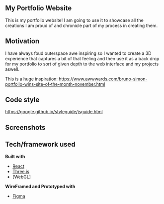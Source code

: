 ## My Portfolio Website
This is my portfolio website! I am going to use it to showcase all the creations I am proud of and chronicle part of my process in creating them.

## Motivation
I have always foud outerspace awe inspiring so I wanted to create a 3D experience that captures a bit of that feeling and then use it as a back drop for my portfolio to sort of given depth to the web interface and my projects aswell.

This is a huge inspiration:
https://www.awwwards.com/bruno-simon-portfolio-wins-site-of-the-month-november.html

## Code style
https://google.github.io/styleguide/jsguide.html


## Screenshots


## Tech/framework used
<b>Built with</b>
- [React](https://reactjs.org/)
- [Three.js](https://threejs.org/)
- [WebGL]

<b>WireFramed and Prototyped with</b>
- [Figma](https://www.figma.com/)



